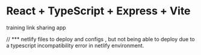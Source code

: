 # React + TypeScript + Express + Vite

training link sharing app

// *** netlify files to deploy and configs , but not being able to deploy due to a typescript incompatibility error in netlify environment.
